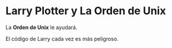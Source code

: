 # Larry Plotter y La Orden de Unix

La **Orden de Unix** le ayudará.

El código de Larry cada vez es más peligroso.

